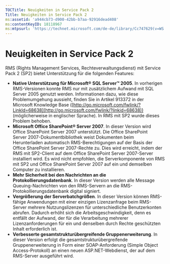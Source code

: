 ```yaml
---
TOCTitle: Neuigkeiten in Service Pack 2
Title: Neuigkeiten in Service Pack 2
ms:assetid: 'a944cb73-d900-42bb-b7aa-92916dead408'
ms:contentKeyID: 18118967
ms:mtpsurl: 'https://technet.microsoft.com/de-de/library/Cc747629(v=WS.10)'
---
```


Neuigkeiten in Service Pack 2
=============================

RMS (Rights Management Services, Rechteverwaltungsdienst) mit Service Pack 2 (SP2) bietet Unterstützung für die folgenden Features:

-   **Native Unterstützung für Microsoft® SQL Server™ 2005**. In vorherigen RMS-Versionen konnte RMS nur mit zusätzlichem Aufwand mit SQL Server 2005 genutzt werden. Informationen dazu, wie diese Problemumgehung aussieht, finden Sie in Artikel 913372 in der Microsoft Knowledge Base ([http://go.microsoft.com/fwlink/?LinkId=68638](http://go.microsoft.com/fwlink/?linkid=68638)) (möglicherweise in englischer Sprache). In RMS mit SP2 wurde dieses Problem behoben.
-   **Microsoft Office SharePoint® Server 2007**. In dieser Version wird Office SharePoint Server 2007 unterstützt. Die Office SharePoint Server 2007-Dokumentbibliothek weist Dokumenten beim Herunterladen automatisch RMS-Berechtigungen auf der Basis der Office SharePoint Server 2007-Rechte zu. Dies wird erreicht, indem der RMS mit SP2-Client auf dem Office SharePoint Server 2007-Server installiert wird. Es wird nicht empfohlen, die Serverkomponente von RMS mit SP2 und Office SharePoint Server 2007 auf ein und demselben Computer zu installieren.
-   **Mehr Sicherheit bei den Nachrichten an die Protokollierungsdatenbank**. In dieser Version werden alle Message Queuing-Nachrichten von den RMS-Servern an die RMS-Protokollierungsdatenbank digital signiert.
-   **Vergrößerung der Serverbatchgrößen**. In dieser Version können RMS-fähige Anwendungen mit einer einzigen Lizenzanfrage beim RMS-Server mehrere Nutzungslizenzen für unterschiedliche Benutzerkonten abrufen. Dadurch erhöht sich die Arbeitsgeschwindigkeit, denn es entfällt der Aufwand, der für die Verarbeitung mehrerer Lizenzanforderungen für ein und denselben durch Rechte geschützten Inhalt erforderlich ist.
-   **Verbesserte gesamtstrukturübergreifende Gruppenerweiterung**. In dieser Version erfolgt die gesamtstrukturübergreifende Gruppenerweiterung in Form einer SOAP-Anforderung (Simple Object Access-Protokoll) an einen neuen ASP.NET-Webdienst, der auf dem RMS-Server ausgeführt wird.
